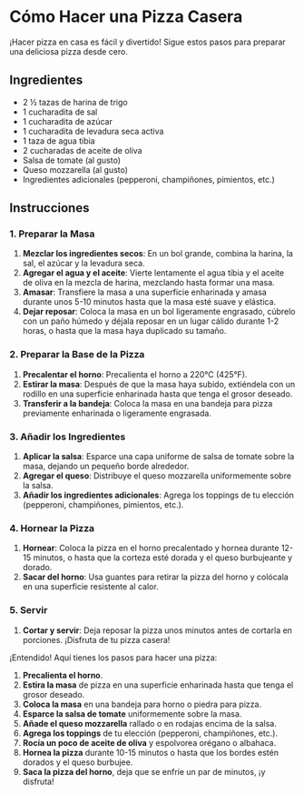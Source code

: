 # Cómo Hacer una Pizza Casera

¡Hacer pizza en casa es fácil y divertido! Sigue estos pasos para preparar una deliciosa pizza desde cero.

## Ingredientes

- 2 ½ tazas de harina de trigo
- 1 cucharadita de sal
- 1 cucharadita de azúcar
- 1 cucharadita de levadura seca activa
- 1 taza de agua tibia
- 2 cucharadas de aceite de oliva
- Salsa de tomate (al gusto)
- Queso mozzarella (al gusto)
- Ingredientes adicionales (pepperoni, champiñones, pimientos, etc.)

## Instrucciones

### 1. Preparar la Masa

1. **Mezclar los ingredientes secos**: En un bol grande, combina la harina, la sal, el azúcar y la levadura seca.
2. **Agregar el agua y el aceite**: Vierte lentamente el agua tibia y el aceite de oliva en la mezcla de harina, mezclando hasta formar una masa.
3. **Amasar**: Transfiere la masa a una superficie enharinada y amasa durante unos 5-10 minutos hasta que la masa esté suave y elástica.
4. **Dejar reposar**: Coloca la masa en un bol ligeramente engrasado, cúbrelo con un paño húmedo y déjala reposar en un lugar cálido durante 1-2 horas, o hasta que la masa haya duplicado su tamaño.

### 2. Preparar la Base de la Pizza

1. **Precalentar el horno**: Precalienta el horno a 220°C (425°F).
2. **Estirar la masa**: Después de que la masa haya subido, extiéndela con un rodillo en una superficie enharinada hasta que tenga el grosor deseado.
3. **Transferir a la bandeja**: Coloca la masa en una bandeja para pizza previamente enharinada o ligeramente engrasada.

### 3. Añadir los Ingredientes

1. **Aplicar la salsa**: Esparce una capa uniforme de salsa de tomate sobre la masa, dejando un pequeño borde alrededor.
2. **Agregar el queso**: Distribuye el queso mozzarella uniformemente sobre la salsa.
3. **Añadir los ingredientes adicionales**: Agrega los toppings de tu elección (pepperoni, champiñones, pimientos, etc.).

### 4. Hornear la Pizza

1. **Hornear**: Coloca la pizza en el horno precalentado y hornea durante 12-15 minutos, o hasta que la corteza esté dorada y el queso burbujeante y dorado.
2. **Sacar del horno**: Usa guantes para retirar la pizza del horno y colócala en una superficie resistente al calor.

### 5. Servir

1. **Cortar y servir**: Deja reposar la pizza unos minutos antes de cortarla en porciones. ¡Disfruta de tu pizza casera!

¡Entendido! Aquí tienes los pasos para hacer una pizza:

1. **Precalienta el horno**.
2. **Estira la masa** de pizza en una superficie enharinada hasta que tenga el grosor deseado.
3. **Coloca la masa** en una bandeja para horno o piedra para pizza.
4. **Esparce la salsa de tomate** uniformemente sobre la masa.
5. **Añade el queso mozzarella** rallado o en rodajas encima de la salsa.
6. **Agrega los toppings** de tu elección (pepperoni, champiñones, etc.).
7. **Rocía un poco de aceite de oliva** y espolvorea orégano o albahaca.
8. **Hornea la pizza** durante 10-15 minutos o hasta que los bordes estén dorados y el queso burbujee.
9. **Saca la pizza del horno**, deja que se enfríe un par de minutos, ¡y disfruta!
